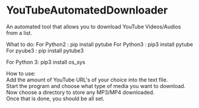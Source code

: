 # YouTubeAutomatedDownloader
An automated tool that allows you to download YouTube Videos/Audios from a list.

What to do:
For Python2 : pip install pytube
For Python3 : pip3 install pytube
For pyube3 : pip install pytube3

For Python 3: pip3 install os_sys

How to use:   
Add the amount of YouTube URL's of your choice into the text file.  
Start the program and choose what type of media you want to download.  
Now choose a directory to store any MP3/MP4 downloaded.   
Once that is done, you should be all set. 
